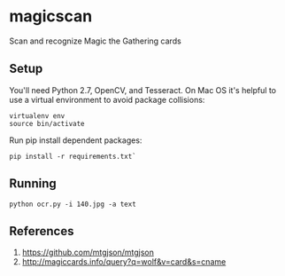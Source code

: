# magicscan
Scan and recognize Magic the Gathering cards


## Setup
You'll need Python 2.7, OpenCV, and Tesseract.
On Mac OS it's helpful to use a virtual environment to avoid package collisions:

```
virtualenv env
source bin/activate
```

Run pip install dependent packages:
```
pip install -r requirements.txt`
```

## Running
```
python ocr.py -i 140.jpg -a text
```


## References

1. https://github.com/mtgjson/mtgjson
2. http://magiccards.info/query?q=wolf&v=card&s=cname
